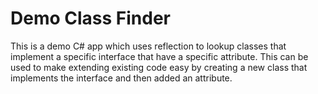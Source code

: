 # Demo Class Finder

This is a demo C# app which uses reflection to lookup classes that implement a specific interface that have a specific attribute.
This can be used to make extending existing code easy by creating a new class that implements the interface and then added an attribute.
